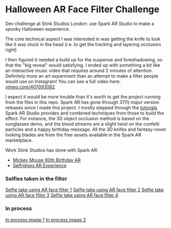# Halloween AR Face Filter Challenge

Dev challenge at Stink Studios London: use Spark AR Studio to make a spooky Halloween experience.

The core technical aspect I was interested in was getting the knife to look like it was stuck in the head (i.e. to get the tracking and layering occlusion right)

I then figured it needed a build up for the suspense and foreshadowing, so that the "big reveal" would satisfying. I ended up with something a bit like an interactive music video that requires around 2 minutes of attention. Definitely more an art experiment than an attempt to make a filter people would use on Instagram! You can see a full video here: [vimeo.com/407093062](https://vimeo.com/407093062)

I expect it would be more trouble than it's worth to get the project running from the files in this repo. Spark AR has gone through 37(!) major version releases since I made this project. I mostly stepped through the [tutorials](https://sparkar.facebook.com/ar-studio/learn/documentation/tutorials-and-samples/) Spark AR Studio provides and combined techniques from those to build the effect. For instance, the 3D object occlusion method is based on the sunglasses demo, and the blood streams are a slight twist on the confetti particles and a happy birthday message. All the 3D knifes and fantasy-novel looking blades are from the free assets available in the Spark AR marketplace.

Work Stink Studios has done with Spark AR:
- [Mickey Mouse 90th Birthday AR](https://www.stinkstudios.com/work/disney-mickey-mouse-90th-birthday-ar)
- [Selfridges AR Experience](https://www.stinkstudios.com/work/auxiliary--selfridges-ar-experience)

### Selfies taken in the filter

[Selfie take using AR face filter 1]()
[Selfie take using AR face filter 2]()
[Selfie take using AR face filter 3]()
[Selfie take using AR face filter 4]()

### In process

[In process image 1]()
[In process image 2]()